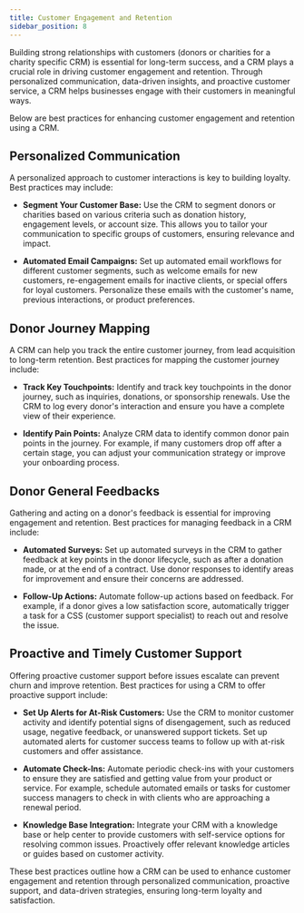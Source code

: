 ```yaml
---
title: Customer Engagement and Retention
sidebar_position: 8
---
```


Building strong relationships with customers (donors or charities for a charity specific CRM) is essential for long-term success, and a CRM plays a crucial role in driving customer engagement and retention. Through personalized communication, data-driven insights, and proactive customer service, a CRM helps businesses engage with their customers in meaningful ways. 

Below are best practices for enhancing customer engagement and retention using a CRM.

## Personalized Communication

A personalized approach to customer interactions is key to building loyalty. Best practices may include:

- **Segment Your Customer Base:** Use the CRM to segment donors or charities based on various criteria such as donation history, engagement levels, or account size. This allows you to tailor your communication to specific groups of customers, ensuring relevance and impact.

- **Automated Email Campaigns:** Set up automated email workflows for different customer segments, such as welcome emails for new customers, re-engagement emails for inactive clients, or special offers for loyal customers. Personalize these emails with the customer's name, previous interactions, or product preferences.

## Donor Journey Mapping

A CRM can help you track the entire customer journey, from lead acquisition to long-term retention. Best practices for mapping the customer journey include:

- **Track Key Touchpoints:** Identify and track key touchpoints in the donor journey, such as inquiries, donations, or sponsorship renewals. Use the CRM to log every donor's interaction and ensure you have a complete view of their experience.

- **Identify Pain Points:** Analyze CRM data to identify common donor pain points in the journey. For example, if many customers drop off after a certain stage, you can adjust your communication strategy or improve your onboarding process.

## Donor General Feedbacks

Gathering and acting on a donor's feedback is essential for improving engagement and retention. Best practices for managing feedback in a CRM include:

- **Automated Surveys:** Set up automated surveys in the CRM to gather feedback at key points in the donor lifecycle, such as after a donation made, or at the end of a contract. Use donor responses to identify areas for improvement and ensure their concerns are addressed.

- **Follow-Up Actions:** Automate follow-up actions based on feedback. For example, if a donor gives a low satisfaction score, automatically trigger a task for a CSS (customer support specialist) to reach out and resolve the issue.

## Proactive and Timely Customer Support

Offering proactive customer support before issues escalate can prevent churn and improve retention. Best practices for using a CRM to offer proactive support include:

- **Set Up Alerts for At-Risk Customers:** Use the CRM to monitor customer activity and identify potential signs of disengagement, such as reduced usage, negative feedback, or unanswered support tickets. Set up automated alerts for customer success teams to follow up with at-risk customers and offer assistance.

- **Automate Check-Ins:** Automate periodic check-ins with your customers to ensure they are satisfied and getting value from your product or service. For example, schedule automated emails or tasks for customer success managers to check in with clients who are approaching a renewal period.

- **Knowledge Base Integration:** Integrate your CRM with a knowledge base or help center to provide customers with self-service options for resolving common issues. Proactively offer relevant knowledge articles or guides based on customer activity.

These best practices outline how a CRM can be used to enhance customer engagement and retention through personalized communication, proactive support, and data-driven strategies, ensuring long-term loyalty and satisfaction.